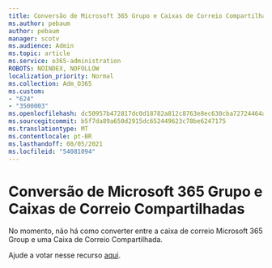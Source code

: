 ```yaml
---
title: Conversão de Microsoft 365 Grupo e Caixas de Correio Compartilhadas
ms.author: pebaum
author: pebaum
manager: scotv
ms.audience: Admin
ms.topic: article
ms.service: o365-administration
ROBOTS: NOINDEX, NOFOLLOW
localization_priority: Normal
ms.collection: Adm_O365
ms.custom:
- "624"
- "3500003"
ms.openlocfilehash: dc50957b472817dc0d18782a812c8763e8ec630cba72724464a920596abaf950
ms.sourcegitcommit: b5f7da89a650d2915dc652449623c78be6247175
ms.translationtype: MT
ms.contentlocale: pt-BR
ms.lasthandoff: 08/05/2021
ms.locfileid: "54081094"
---
```

# <a name="conversion-of-microsoft-365-group-and-shared-mailboxes"></a>Conversão de Microsoft 365 Grupo e Caixas de Correio Compartilhadas

No momento, não há como converter entre a caixa de correio Microsoft 365 Group e uma Caixa de Correio Compartilhada.

Ajude a votar nesse recurso [aqui](https://aka.ms/M365GroupToShared).
